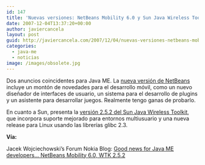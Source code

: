 ```yaml
---
id: 147
title: 'Nuevas versiones: NetBeans Mobility 6.0 y Sun Java Wireless Toolkit 2.5.2'
date: 2007-12-04T13:37:20+00:00
author: javiercancela
layout: post
guid: http://javiercancela.com/2007/12/04/nuevas-versiones-netbeans-mobility-60-y-sun-java-wireless-toolkit-252/
categories:
  - java-me
  - noticias
image: /images/obsolete.jpg
---
```

Dos anuncios coincidentes para Java ME. La [nueva versión de NetBeans](http://www.netbeans.org/features/index.html "NetBeans - The Only IDE You Need") incluye un montón de novedades para el desarrollo móvil, como un nuevo diseñador de interfaces de usuario, un sistema para el desarrollo de plugins y un asistente para desarrollar juegos. Realmente tengo ganas de probarlo.

En cuanto a Sun, presenta la [versión 2.5.2 del Sun Java Wireless Toolkit](http://java.sun.com/products/sjwtoolkit/download.html?feed=JSC "Sun Java Wireless Toolkit for CLDC"), que incorpora suporte mejorado para entornos multiusuario y una nueva release para Linux usando las librerías glibc 2.3.

 **Vía:**

Jacek Wojciechowski&#8217;s Forum Nokia Blog: [Good news for Java ME developers&#8230; NetBeans Mobility 6.0, WTK 2.5.2](http://blogs.forum.nokia.com/blog/jacek-wojciechowskis-forum-nokia-blog/java/2007/12/03/good-news-for-java-me-developers...-netbeans-mobility-6.0-wtk-2.5.2)